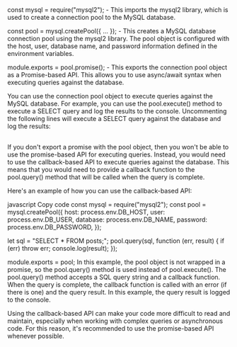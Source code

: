 ##

const mysql = require("mysql2"); - This imports the mysql2 library, which is used to create a connection pool to the MySQL database.

const pool = mysql.createPool({ ... }); - This creates a MySQL database connection pool using the mysql2 library. The pool object is configured with the host, user, database name, and password information defined in the environment variables.

module.exports = pool.promise(); - This exports the connection pool object as a Promise-based API. This allows you to use async/await syntax when executing queries against the database.

You can use the connection pool object to execute queries against the MySQL database. For example, you can use the pool.execute() method to execute a SELECT query and log the results to the console. Uncommenting the following lines will execute a SELECT query against the database and log the results:

##

If you don't export a promise with the pool object, then you won't be able to use the promise-based API for executing queries. Instead, you would need to use the callback-based API to execute queries against the database. This means that you would need to provide a callback function to the pool.query() method that will be called when the query is complete.

Here's an example of how you can use the callback-based API:

javascript
Copy code
const mysql = require("mysql2");
const pool = mysql.createPool({
host: process.env.DB_HOST,
user: process.env.DB_USER,
database: process.env.DB_NAME,
password: process.env.DB_PASSWORD,
});

let sql = "SELECT \* FROM posts;";
pool.query(sql, function (err, result) {
if (err) throw err;
console.log(result);
});

module.exports = pool;
In this example, the pool object is not wrapped in a promise, so the pool.query() method is used instead of pool.execute(). The pool.query() method accepts a SQL query string and a callback function. When the query is complete, the callback function is called with an error (if there is one) and the query result. In this example, the query result is logged to the console.

Using the callback-based API can make your code more difficult to read and maintain, especially when working with complex queries or asynchronous code. For this reason, it's recommended to use the promise-based API whenever possible.
